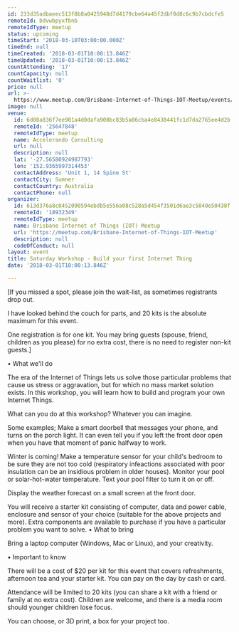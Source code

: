 ```yaml
---
id: 233d35adbaeec513f8b8a0425948d7d4179cbe64a45f2dbf0d8c6c9b7cbdcfe5
remoteId: bdvwbpyxfbnb
remoteIdType: meetup
status: upcoming
timeStart: '2018-03-10T03:00:00.000Z'
timeEnd: null
timeCreated: '2018-03-01T10:00:13.846Z'
timeUpdated: '2018-03-01T10:00:13.846Z'
countAttending: '17'
countCapacity: null
countWaitlist: '0'
price: null
url: >-
  https://www.meetup.com/Brisbane-Internet-of-Things-IOT-Meetup/events/245652910/
image: null
venue:
  id: 6d08a836f7ee981a4d0dafa908bc83b5a86cba4e8438441fc1d7da2765ee4d2b
  remoteId: '25647848'
  remoteIdType: meetup
  name: Accelerando Consulting
  url: null
  description: null
  lat: '-27.56580924987793'
  lon: '152.9365997314453'
  contactAddress: 'Unit 1, 14 Spine St'
  contactCity: Sumner
  contactCountry: Australia
  contactPhone: null
organizer:
  id: 613d376a8c0452090594ebdb5e556a08c528a5d454f3501d6ae3c5840e50438f
  remoteId: '18932349'
  remoteIdType: meetup
  name: Brisbane Internet of Things (IOT) Meetup
  url: 'https://meetup.com/Brisbane-Internet-of-Things-IOT-Meetup'
  description: null
  codeOfConduct: null
layout: event
title: Saturday Workshop - Build your first Internet Thing
date: '2018-03-01T10:00:13.846Z'

---
```

<p>[If you missed a spot, please join the wait-list, as sometimes registrants drop out.</p> <p>I have looked behind the couch for parts, and 20 kits is the absolute maximum for this event.</p> <p>One registration is for one kit. You may bring guests (spouse, friend, children as you please) for no extra cost, there is no need to register non-kit guests.]</p> <p>• What we'll do</p> <p>The era of the Internet of Things lets us solve those particular problems that cause us stress or aggravation, but for which no mass market solution exists. In this workshop, you will learn how to build and program your own Internet Things.</p> <p>What can you do at this workshop? Whatever you can imagine.</p> <p>Some examples; Make a smart doorbell that messages your phone, and turns on the porch light. It can even tell you if you left the front door open when you have that moment of panic halfway to work.</p> <p>Winter is coming! Make a temperature sensor for your child's bedroom to be sure they are not too cold (respiratory infeactions associated with poor insulation can be an insidious problem in older houses). Monitor your pool or solar-hot-water temperature. Text your pool filter to turn it on or off.</p> <p>Display the weather forecast on a small screen at the front door.</p> <p>You will receive a starter kit consisting of computer, data and power cable, enclosure and sensor of your choice (suitable for the above projects and more). Extra components are available to purchase if you have a particular problem you want to solve. • What to bring</p> <p>Bring a laptop computer (Windows, Mac or Linux), and your creativity.</p> <p>• Important to know</p> <p>There will be a cost of $20 per kit for this event that covers refreshments, afternoon tea and your starter kit. You can pay on the day by cash or card.</p> <p>Attendance will be limited to 20 kits (you can share a kit with a friend or family at no extra cost). Children are welcome, and there is a media room should younger children lose focus.</p> <p>You can choose, or 3D print, a box for your project too.</p>
